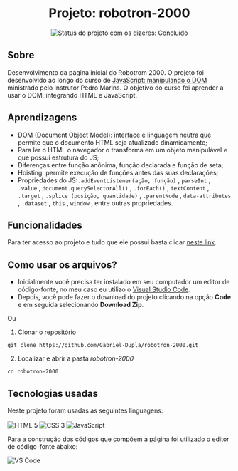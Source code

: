 <h1 align="center"> Projeto: robotron-2000 </h1>

<div>
  <p align="center">
    <img alt="Status do projeto com os dizeres: Concluído" src="https://img.shields.io/static/v1?label=Status&message=Concluído &color=green">
  </p>
</div>

## **Sobre**

Desenvolvimento da página inicial do Robotrom 2000. O projeto foi desenvolvido ao longo do curso de [JavaScript: manipulando o DOM](https://cursos.alura.com.br/course/javascript-manipulando-dom) ministrado pelo instrutor Pedro Marins. O objetivo do curso foi aprender a usar o DOM, integrando HTML e JavaScript.

## **Aprendizagens** 

- DOM (Document Object Model): interface e linguagem neutra que permite que o documento HTML seja atualizado dinamicamente;
- Para ler o HTML o navegador o transforma em um objeto manipulável e que possui estrutura do JS;
- Diferenças entre função anônima, função declarada e função de seta;
- Hoisting: permite execução de funções antes das suas declarações;
- Propriedades do JS:`.addEventListener(ação, função)` , `parseInt` , `.value` , `document.querySelectorAll()` , `.forEach()` ,  `textContent` , `.target` , `.splice (posição, quantidade)` , `.parentNode` , `data-attributes` , `.dataset` , `this` , `window` , entre outras propriedades.

## **Funcionalidades**

Para ter acesso ao projeto e tudo que ele possui basta clicar [neste link](https://robotron-2000-six-zeta.vercel.app/).

## **Como usar os arquivos?**

- Inicialmente você precisa ter instalado em seu computador um editor de código-fonte, no meu caso eu utilizo o [Visual Studio Code](https://code.visualstudio.com/download). 
- Depois, você pode fazer o download do projeto clicando na opção **Code** e em seguida selecionando **Download Zip**.

Ou

1. Clonar o repositório

```
git clone https://github.com/Gabriel-Dupla/robotron-2000.git
```
2. Localizar e abrir a pasta *robotron-2000*

```
cd robotron-2000
```

## **Tecnologias usadas**

Neste projeto foram usadas as seguintes linguagens:

<p>
 <img align="center" alt="HTML 5" src="https://img.shields.io/badge/HTML5-E34F26?style=for-the-badge&logo=html5&logoColor=white"> 
 <img align="center" alt="CSS 3" src="https://img.shields.io/badge/CSS3-1572B6?style=for-the-badge&logo=css3&logoColor=white">
 <img align="center" alt="JavaScript" src="https://img.shields.io/badge/JavaScript-323330?style=for-the-badge&logo=javascript&logoColor=F7DF1E">
</p>

Para a construção dos códigos que compõem a página foi utilizado o editor de código-fonte abaixo:

<img align="center" alt="VS Code" src="https://img.shields.io/badge/Visual_Studio-5C2D91?style=for-the-badge&logo=visual%20studio&logoColor=white">
